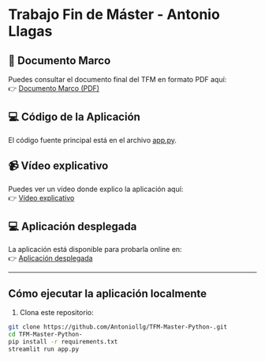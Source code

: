 # Trabajo Fin de Máster - Antonio Llagas

## 📄 Documento Marco
Puedes consultar el documento final del TFM en formato PDF aquí:  
👉 [Documento Marco (PDF)](documentacion/trabajo_fin_master.pdf)

## 💻 Código de la Aplicación
El código fuente principal está en el archivo [app.py](app.py).

## 📹 Vídeo explicativo
Puedes ver un vídeo donde explico la aplicación aquí:  
👉 [Vídeo explicativo](https://www.youtube.com/watch?v=5tFAHEnTlpg)

## 💻 Aplicación desplegada
La aplicación está disponible para probarla online en:  
👉 [Aplicación desplegada](AQUÍ_DEBES_PONER_EL_ENLACE_DE_DESPLIEGUE_REAL)

---

## Cómo ejecutar la aplicación localmente

1. Clona este repositorio:

```bash
git clone https://github.com/Antoniollg/TFM-Master-Python-.git
cd TFM-Master-Python-
pip install -r requirements.txt
streamlit run app.py


